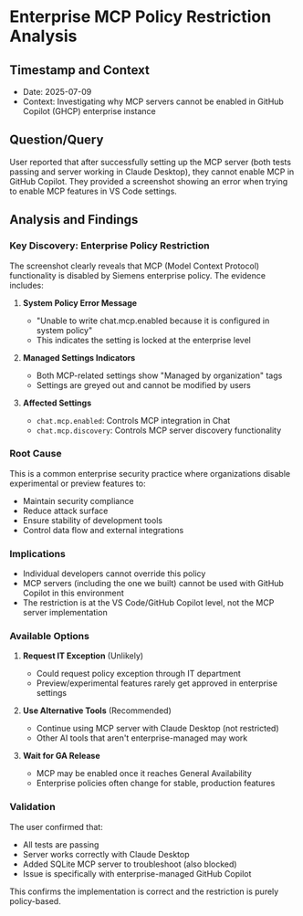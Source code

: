 # Enterprise MCP Policy Restriction Analysis

## Timestamp and Context
- Date: 2025-07-09
- Context: Investigating why MCP servers cannot be enabled in GitHub Copilot (GHCP) enterprise instance

## Question/Query
User reported that after successfully setting up the MCP server (both tests passing and server working in Claude Desktop), they cannot enable MCP in GitHub Copilot. They provided a screenshot showing an error when trying to enable MCP features in VS Code settings.

## Analysis and Findings

### Key Discovery: Enterprise Policy Restriction

The screenshot clearly reveals that MCP (Model Context Protocol) functionality is disabled by Siemens enterprise policy. The evidence includes:

1. **System Policy Error Message**
   - "Unable to write chat.mcp.enabled because it is configured in system policy"
   - This indicates the setting is locked at the enterprise level

2. **Managed Settings Indicators**
   - Both MCP-related settings show "Managed by organization" tags
   - Settings are greyed out and cannot be modified by users

3. **Affected Settings**
   - `chat.mcp.enabled`: Controls MCP integration in Chat
   - `chat.mcp.discovery`: Controls MCP server discovery functionality

### Root Cause
This is a common enterprise security practice where organizations disable experimental or preview features to:
- Maintain security compliance
- Reduce attack surface
- Ensure stability of development tools
- Control data flow and external integrations

### Implications
- Individual developers cannot override this policy
- MCP servers (including the one we built) cannot be used with GitHub Copilot in this environment
- The restriction is at the VS Code/GitHub Copilot level, not the MCP server implementation

### Available Options

1. **Request IT Exception** (Unlikely)
   - Could request policy exception through IT department
   - Preview/experimental features rarely get approved in enterprise settings

2. **Use Alternative Tools** (Recommended)
   - Continue using MCP server with Claude Desktop (not restricted)
   - Other AI tools that aren't enterprise-managed may work

3. **Wait for GA Release**
   - MCP may be enabled once it reaches General Availability
   - Enterprise policies often change for stable, production features

### Validation
The user confirmed that:
- All tests are passing
- Server works correctly with Claude Desktop
- Added SQLite MCP server to troubleshoot (also blocked)
- Issue is specifically with enterprise-managed GitHub Copilot

This confirms the implementation is correct and the restriction is purely policy-based.